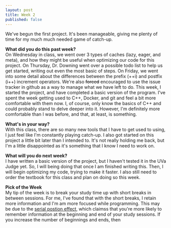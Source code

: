 ```yaml
---
layout: post
title: Week 2
published: false
---
```

We've begun the first project. It's been manageable, giving me plenty of time for my much much needed game of catch-up.

**What did you do this past week?**  
On Wednesday in class, we went over 3 types of caches (lazy, eager, and meta), and how they might be useful when optimizing our code for this project. On Thursday, Dr. Downing went over a possible todo list to help us get started, writing out even the most basic of steps. On Friday, we went into some detail about the differences between the prefix (++i) and postfix (i++) increment operators. We're also ~~forced~~ encouraged to use the issue tracker in github as a way to manage what we have left to do. This week, I started the project, and have completed a basic version of the program. I've spent the week getting used to C++, Docker, and git and feel a bit more comfortable with them now. I, of course, only know the basics of C++ and could probably stand to delve deeper into it. However, I'm definitely more comfortable than I was before, and that, at least, is something.

**What's in your way?**  
With this class, there are so many new tools that I have to get used to using, I just feel like I'm constantly playing catch-up. I also got started on this project a little bit later than I intended to. It's not really holding me back, but I'm a little disappointed as it's something that I know I need to work on.

**What will you do next week?**  
I have written a basic version of the project, but I haven't tested it in the UVa Judge yet. So, I will being doing that once I am finished writing this. Then, I will begin optimizing my code, trying to make it faster. I also still need to order the textbook for this class and plan on doing so this week.

**Pick of the Week**  
My tip of the week is to break your study time up with short breaks in between sessions. For me, I've found that with the short breaks, I retain more information and I'm am more focused while programming. This may be due to the [serial postion effect](https://en.wikipedia.org/wiki/Serial_position_effect), which claimss that you're more likely to remember information at the beginning and end of your study sessions. If you increase the number of beginnings and ends, then 
